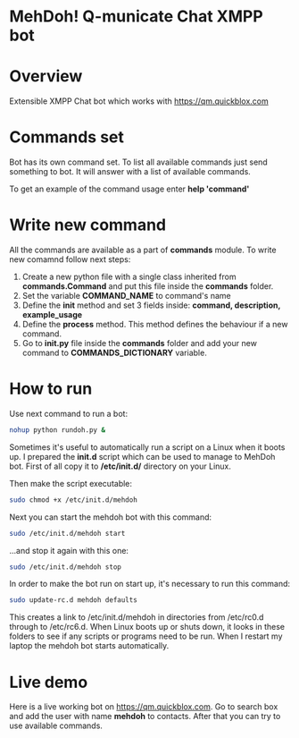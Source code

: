 MehDoh! Q-municate Chat XMPP bot
===============

# Overview
Extensible XMPP Chat bot which works with https://qm.quickblox.com 

# Commands set
Bot has its own command set. To list all available commands just send something to bot. It will answer with a list of available commands.

To get an example of the command usage enter  **help 'command'**

# Write new command
All the commands are available as a part of **commands** module.
To write new comamnd follow next steps:

1. Create a new python file with a single class inherited from **commands.Command** and put this file inside the **commands** folder.
2. Set the variable **__COMMAND_NAME__** to command's name
3. Define the **__init__** method and set 3 fields inside: **command, description, example_usage**
4. Define the **process** method. This method defines the behaviour if a new command. 
5. Go to **__init__.py** file inside the **commands** folder and add your new command to **__COMMANDS_DICTIONARY__** variable.

# How to run
Use next command to run a bot:
```bash
nohup python rundoh.py &
```

Sometimes it's useful to automatically run a script on a Linux when it boots up.
I prepared the **init.d** script which can be used to manage to MehDoh bot.
First of all copy it to **/etc/init.d/** directory on your Linux.

Then make the script executable:
```bash
sudo chmod +x /etc/init.d/mehdoh
```

Next you can start the mehdoh bot with this command:
```bash
sudo /etc/init.d/mehdoh start
```

...and stop it again with this one:
```bash
sudo /etc/init.d/mehdoh stop
```

In order to make the bot run on start up, it's necessary to run this command:
```bash
sudo update-rc.d mehdoh defaults
```

This creates a link to /etc/init.d/mehdoh in directories from /etc/rc0.d through to /etc/rc6.d. When Linux boots up or shuts down, it looks in these folders to see if any scripts or programs need to be run. When I restart my laptop the mehdoh bot starts automatically.

# Live demo
Here is a live working bot on https://qm.quickblox.com. Go to search box and add the user with name **mehdoh** to contacts. After that you can try to use available commands.
